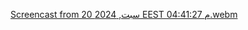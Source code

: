 
[Screencast from 20 سبت, 2024 EEST 04:41:27 م.webm](https://github.com/user-attachments/assets/597581ce-9525-4ba3-b255-0e169622b252)

